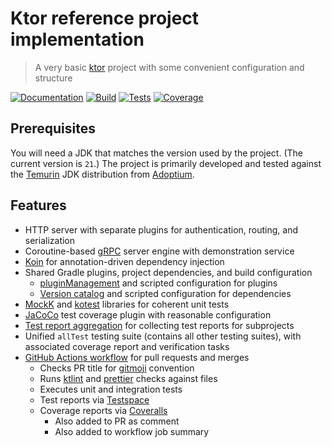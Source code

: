 # Ktor reference project implementation

> A very basic [ktor][] project with some convenient configuration and structure

[![Documentation](https://img.shields.io/github/actions/workflow/status/haliphax/ktor-starter-project/docs.yml?branch=main&label=docs)](https://haliphax.github.io/ktor-starter-project/)
[![Build](https://img.shields.io/github/actions/workflow/status/haliphax/ktor-starter-project/build.yml?branch=main)](https://github.com/haliphax/ktor-starter-project/actions/workflows/build.yml)
[![Tests](https://haliphax.testspace.com/spaces/235991/badge?token=db4bdbe227a3e64b46470133161f59e543adbfaf)](https://haliphax.testspace.com/spaces/235991)
[![Coverage](https://img.shields.io/coverallsCoverage/github/haliphax/ktor-starter-project)](https://coveralls.io/github/haliphax/ktor-starter-project)

## Prerequisites

You will need a JDK that matches the version used by the project. (The current
version is `21`.) The project is primarily developed and tested against the
[Temurin][] JDK distribution from [Adoptium][].

## Features

- HTTP server with separate plugins for authentication, routing, and
  serialization
- Coroutine-based [gRPC][] server engine with demonstration service
- [Koin][] for annotation-driven dependency injection
- Shared Gradle plugins, project dependencies, and build configuration
  - [pluginManagement][] and scripted configuration for plugins
  - [Version catalog][] and scripted configuration for dependencies
- [MockK][] and [kotest][] libraries for coherent unit tests
- [JaCoCo][] test coverage plugin with reasonable configuration
- [Test report aggregation][] for collecting test reports for subprojects
- Unified `allTest` testing suite (contains all other testing suites), with
  associated coverage report and verification tasks
- [GitHub Actions workflow][] for pull requests and merges
  - Checks PR title for [gitmoji][] convention
  - Runs [ktlint][] and [prettier][] checks against files
  - Executes unit and integration tests
  - Test reports via [Testspace][]
  - Coverage reports via [Coveralls][]
    - Also added to PR as comment
    - Also added to workflow job summary

[adoptium]: https://adoptium.net
[coveralls]: https://coveralls.io
[github actions workflow]: https://docs.github.com/en/actions/using-workflows/about-workflows
[gitmoji]: https://gitmoji.dev
[grpc]: https://grpc.io
[jacoco]: https://www.jacoco.org/jacoco
[koin]: https://insert-koin.io
[kotest]: https://kotest.io
[ktlint]: https://ktlint.github.io
[ktor]: https://ktor.io
[mockk]: https://mock.io
[pluginmanagement]: https://docs.gradle.org/8.6/userguide/plugins.html#sec:plugin_management
[prettier]: https://prettier.io
[temurin]: https://adoptium.net/temurin/releases/?version=21
[test report aggregation]: https://docs.gradle.org/8.6/userguide/test_report_aggregation_plugin.html
[testspace]: https://testspace.com
[version catalog]: https://docs.gradle.org/8.6/userguide/platforms.html#sub:version-catalog
